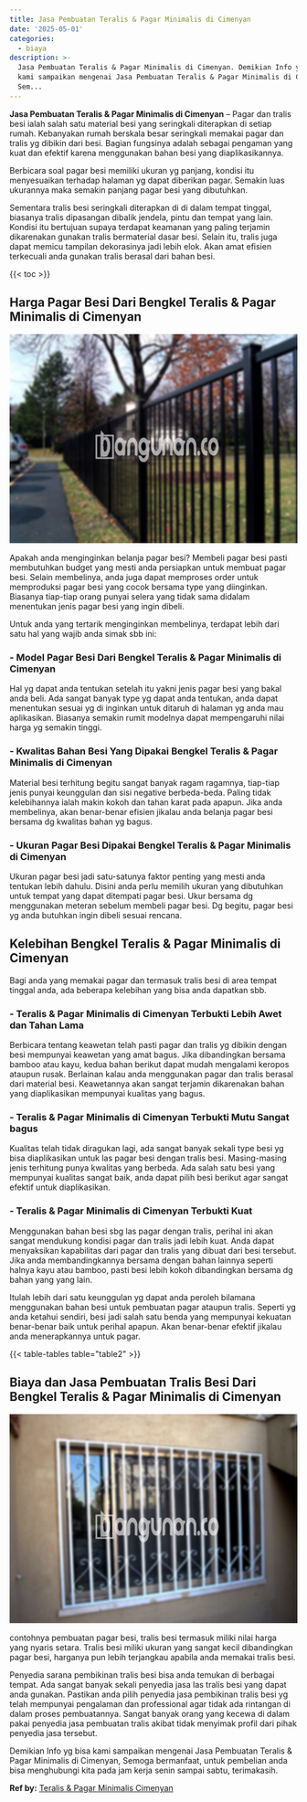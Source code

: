 ```yaml
---
title: Jasa Pembuatan Teralis & Pagar Minimalis di Cimenyan
date: '2025-05-01'
categories:
  - biaya
description: >-
  Jasa Pembuatan Teralis & Pagar Minimalis di Cimenyan. Demikian Info yg bisa
  kami sampaikan mengenai Jasa Pembuatan Teralis & Pagar Minimalis di Cimenyan,
  Sem...
---
```


**Jasa Pembuatan Teralis & Pagar Minimalis di Cimenyan** – Pagar dan tralis besi ialah salah satu material besi yang seringkali diterapkan di setiap rumah. Kebanyakan rumah berskala besar seringkali memakai pagar dan tralis yg dibikin dari besi. Bagian fungsinya adalah sebagai pengaman yang kuat dan efektif karena menggunakan bahan besi yang diaplikasikannya.

Berbicara soal pagar besi memiliki ukuran yg panjang, kondisi itu menyesuaikan terhadap halaman yg dapat diberikan pagar. Semakin luas ukurannya maka semakin panjang pagar besi yang dibutuhkan.

Sementara tralis besi seringkali diterapkan di di dalam tempat tinggal, biasanya tralis dipasangan dibalik jendela, pintu dan tempat yang lain. Kondisi itu bertujuan supaya terdapat keamanan yang paling terjamin dikarenakan gunakan tralis bermaterial dasar besi. Selain itu, tralis juga dapat memicu tampilan dekorasinya jadi lebih elok. Akan amat efisien terkecuali anda gunakan tralis berasal dari bahan besi.

{{< toc >}}

## Harga Pagar Besi Dari Bengkel Teralis & Pagar Minimalis di Cimenyan

![Jasa Pembuatan Teralis & Pagar Minimalis di Cimenyan](/images/pagar-minimalis-murah-50.png)

Apakah anda menginginkan belanja pagar besi? Membeli pagar besi pasti membutuhkan budget yang mesti anda persiapkan untuk membuat pagar besi. Selain membelinya, anda juga dapat memproses order untuk memproduksi pagar besi yang cocok bersama type yang diinginkan. Biasanya tiap-tiap orang punyai selera yang tidak sama didalam menentukan jenis pagar besi yang ingin dibeli.

Untuk anda yang tertarik menginginkan membelinya, terdapat lebih dari satu hal yang wajib anda simak sbb ini:
### \- Model Pagar Besi Dari Bengkel Teralis & Pagar Minimalis di Cimenyan

Hal yg dapat anda tentukan setelah itu yakni jenis pagar besi yang bakal anda beli. Ada sangat banyak type yg dapat anda tentukan, anda dapat menentukan sesuai yg di inginkan untuk ditaruh di halaman yg anda mau aplikasikan. Biasanya semakin rumit modelnya dapat mempengaruhi nilai harga yg semakin tinggi.

### \- Kwalitas Bahan Besi Yang Dipakai Bengkel Teralis & Pagar Minimalis di Cimenyan

Material besi terhitung begitu sangat banyak ragam ragamnya, tiap-tiap jenis punyai keunggulan dan sisi negative berbeda-beda. Paling tidak kelebihannya ialah makin kokoh dan tahan karat pada apapun. Jika anda membelinya, akan benar-benar efisien jikalau anda belanja pagar besi bersama dg kwalitas bahan yg bagus.

### \- Ukuran Pagar Besi Dipakai Bengkel Teralis & Pagar Minimalis di Cimenyan

Ukuran pagar besi jadi satu-satunya faktor penting yang mesti anda tentukan lebih dahulu. Disini anda perlu memilih ukuran yang dibutuhkan untuk tempat yang dapat ditempati pagar besi. Ukur bersama dg menggunakan meteran sebelum membeli pagar besi. Dg begitu, pagar besi yg anda butuhkan ingin dibeli sesuai rencana.

## Kelebihan Bengkel Teralis & Pagar Minimalis di Cimenyan

Bagi anda yang memakai pagar dan termasuk tralis besi di area tempat tinggal anda, ada beberapa kelebihan yang bisa anda dapatkan sbb.

### \- Teralis & Pagar Minimalis di Cimenyan Terbukti Lebih Awet dan Tahan Lama

Berbicara tentang keawetan telah pasti pagar dan tralis yg dibikin dengan besi mempunyai keawetan yang amat bagus. Jika dibandingkan bersama bamboo atau kayu, kedua bahan berikut dapat mudah mengalami keropos ataupun rusak. Berlainan kalau anda menggunakan pagar dan tralis berasal dari material besi. Keawetannya akan sangat terjamin dikarenakan bahan yang diaplikasikan mempunyai kualitas yang bagus.

### \- Teralis & Pagar Minimalis di Cimenyan Terbukti Mutu Sangat bagus

Kualitas telah tidak diragukan lagi, ada sangat banyak sekali type besi yg bisa diaplikasikan untuk las pagar besi dengan tralis besi. Masing-masing jenis terhitung punya kwalitas yang berbeda. Ada salah satu besi yang mempunyai kualitas sangat baik, anda dapat pilih besi berikut agar sangat efektif untuk diaplikasikan.

### \- Teralis & Pagar Minimalis di Cimenyan Terbukti Kuat

Menggunakan bahan besi sbg las pagar dengan tralis, perihal ini akan sangat mendukung kondisi pagar dan tralis jadi lebih kuat. Anda dapat menyaksikan kapabilitas dari pagar dan tralis yang dibuat dari besi tersebut. Jika anda membandingkannya bersama dengan bahan lainnya seperti halnya kayu atau bamboo, pasti besi lebih kokoh dibandingkan bersama dg bahan yang yang lain.

Itulah lebih dari satu keunggulan yg dapat anda peroleh bilamana menggunakan bahan besi untuk pembuatan pagar ataupun tralis. Seperti yg anda ketahui sendiri, besi jadi salah satu benda yang mempunyai kekuatan benar-benar baik untuk perihal apapun. Akan benar-benar efektif jikalau anda menerapkannya untuk pagar.

{{< table-tables table="table2" >}}

## Biaya dan Jasa Pembuatan Tralis Besi Dari Bengkel Teralis & Pagar Minimalis di Cimenyan

![Jasa Pembuatan Teralis & Pagar Minimalis di Cimenyan](/images/teralis-minimalis-murah-27.png)

contohnya pembuatan pagar besi, tralis besi termasuk miliki nilai harga yang nyaris setara. Tralis besi miliki ukuran yang sangat kecil dibandingkan pagar besi, harganya pun lebih terjangkau apabila anda memakai tralis besi.

Penyedia sarana pembikinan tralis besi bisa anda temukan di berbagai tempat. Ada sangat banyak sekali penyedia jasa las tralis besi yang dapat anda gunakan. Pastikan anda pilih penyedia jasa pembikinan tralis besi yg telah mempunyai pengalaman dan professional agar tidak ada rintangan di dalam proses pembuatannya. Sangat banyak orang yang kecewa di dalam pakai penyedia jasa pembuatan tralis akibat tidak menyimak profil dari pihak penyedia jasa tersebut.

Demikian Info yg bisa kami sampaikan mengenai Jasa Pembuatan Teralis & Pagar Minimalis di Cimenyan, Semoga bermanfaat, untuk pembelian anda bisa menghubungi kita pada jam kerja senin sampai sabtu, terimakasih.

**Ref by:** [Teralis & Pagar Minimalis Cimenyan](https://id.wikipedia.org/wiki/Teralis)
